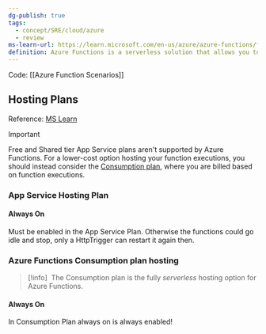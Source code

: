 ```yaml
---
dg-publish: true
tags:
  - concept/SRE/cloud/azure 
  - review
ms-learn-url: https://learn.microsoft.com/en-us/azure/azure-functions/functions-overview?pivots=programming-language-csharp
definition: Azure Functions is a serverless solution that allows you to write less code, maintain less infrastructure, and save on costs
---
```

Code: [[Azure Function Scenarios]]


## Hosting Plans

Reference: [MS Learn](https://learn.microsoft.com/en-us/azure/azure-functions/dedicated-plan)


> [!important] 
> Free and Shared tier App Service plans aren't supported by Azure Functions. For a lower-cost option hosting your function executions, you should instead consider the [Consumption plan](https://learn.microsoft.com/en-us/azure/azure-functions/consumption-plan), where you are billed based on function executions.

### App Service Hosting Plan
#### Always On

Must be enabled in the App Service Plan.
Otherwise the functions could go idle and stop, only a HttpTrigger can restart it again then.
### Azure Functions Consumption plan hosting


> [!info] 
>  The Consumption plan is the fully _serverless_ hosting option for Azure Functions.

#### Always On

In Consumption Plan always on is always enabled!